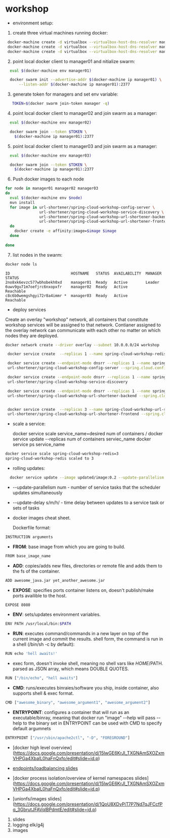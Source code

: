 # workshop

* environment setup:

1. create three virtual machines running docker:
 ```sh
  docker-machine create -d virtualbox --virtualbox-host-dns-resolver manager01
  docker-machine create -d virtualbox --virtualbox-host-dns-resolver manager02
  docker-machine create -d virtualbox --virtualbox-host-dns-resolver manager03
 ```

2. point local docker client to manager01 and nitialize swarm:
 ```sh
   eval $(docker-machine env manager01) 

   docker swarm init --advertise-addr $(docker-machine ip manager01) \
       --listen-addr $(docker-machine ip manager01):2377
 ```

3. generate token for managers and set env variable:
 ```sh
    TOKEN=$(docker swarm join-token manager -q)
 ```

4. point local docker client to manager02 and join swarm as a manager:
 ```sh
   eval $(docker-machine env manager02)

   docker swarm join --token $TOKEN \
     $(docker-machine ip manager01):2377
 ```

5. point local docker client to manager03 and join swarm as a manager:
 ```sh
   eval $(docker-machine env manager03)

   docker swarm join --token $TOKEN \
     $(docker-machine ip manager01):2377
 ```

6. Push docker images to each node
  ```sh
  for node in manager01 manager02 manager03
  do
    eval $(docker-machine env $node)
    mvn install
    for image in url-shortener/spring-cloud-workshop-config-server \
                 url-shortener/spring-cloud-workshop-service-discovery \
                 url-shortener/spring-cloud-workshop-url-shortener-backend \
                 url-shortener/spring-cloud-workshop-url-shortener-frontend
    do
      docker create -e affinity:image=$image $image
    done
                
  done
  ```

7. list nodes in the swarm: 
 ```sh
 docker node ls
 ```
 ``` 
 ID                           HOSTNAME   STATUS  AVAILABILITY  MANAGER STATUS
 2no8xk6evzc577wbhobekh0xd    manager01  Ready   Active        Leader
 6uwv9gu71m7oefjrc6nxopxfr    manager02  Ready   Active        Reachable
 c8c6b0wemgshgyi72r8a4immr *  manager03  Ready   Active        Reachable
 ```
 
 * deploy services
 
 Create an overlay "workshop" network, all containers that constitute workshop services will be assigned to that network.
 Contianer assigned to the overlay network can communicate with each other no matter on which nodes they are deployed.
 
 ```sh
 docker network create --driver overlay --subnet 10.0.0.0/24 workshop 
```


 ```sh
  docker service create  --replicas 1 --name spring-cloud-workshop-redis  --network workshop  redis

  docker service create --endpoint-mode dnsrr --replicas 1 --name spring-cloud-workshop-config-server --network workshop \
  url-shortener/spring-cloud-workshop-config-server --spring.cloud.config.server.git.uri=$REPO

  docker service create --endpoint-mode dnsrr --replicas 1 --name spring-cloud-workshop-dicovery-service --network workshop \
  url-shortener/spring-cloud-workshop-service-discovery

  docker service create --endpoint-mode dnsrr --replicas 1 --name spring-cloud-workshop-url-shortener-backend --network workshop \
  url-shortener/spring-cloud-workshop-url-shortener-backend --spring.cloud.config.uri=http://spring-cloud-workshop-config-server:8888/


  docker service create  --replicas 3 --name spring-cloud-workshop-url-shortener-frontend --network workshop  -p 8080:8080 \
  url-shortener/spring-cloud-workshop-url-shortener-frontend --spring.cloud.config.uri=http://spring-cloud-workshop-config-server:8888

 ```

* scale a service:

  docker service scale service_name=desired num of containers / docker service update --replicas num of containers serviec_name
  docker service ps service_name
  
 ```sh
 docker service scale spring-cloud-workshop-redis=3
 spring-cloud-workshop-redis scaled to 3
 ```
 
* rolling updates:

 ```sh
   docker service update --image updated/image:0.2 --update-parallelism 2 --update-delay 60s service_name
 ```
 
  * --update-parallelism num - number of service tasks that the scheduler updates simultaneously 
  * --update-delay s/m/h/ - time delay between updates to a service task or sets of tasks


* docker images cheat sheet.

   Dockerfile format:
   
```sh
INSTRUCTION arguments
```

* __FROM__: base image from which you are going to build.

```sh
FROM base_image_name 
```

* __ADD__: copies/adds new files, directories or remote file and adds them to the fs of the container.

```sh
ADD awesome_java.jar yet_another_awesome.jar
```

* __EXPOSE__: specifies ports container listens on, doesn't publish/make ports availible to the host.

```sh
EXPOSE 8080
```

* __ENV__: sets/updates environment variables.

```sh
ENV PATH /usr/local/bin:$PATH
```

* __RUN__: executes command/commands in a new layer on top of the current image and commit the results.
  shell form, the command is run in a shell (/bin/sh -c by default):

```sh
RUN echo 'hell awaits!' 
```
* exec form, doesn't invoke shell, meaning no shell vars like $HOME/$PATH.
  parsed as JSON array, which means DOUBLE QUOTES.

```sh
RUN ["/bin/echo", "hell awaits"]
```
* __CMD__: runs/executes binraies/software you ship, inside container, also supports shell & exec format.

```sh
CMD ["awesome_binary", "awesome_argument1", "awesome_argument2"]
```

* __ENTRYPOINT__:
   configures a container that will run as an executable/binray, meaning that docker run "image" --help
   will pass --help to the binary set in ENTRYPOINT
   can be used with CMD to specify default argumnets
  
```sh
ENTRYPOINT ["/usr/sbin/apache2ctl", "-D", "FOREGROUND"]
```

* [docker high level overview] 
(https://docs.google.com/presentation/d/15lwGE6KrJl_TXGNAmSXOZxmVHPGa4XbalL0haFnQxfo/edit#slide=id.p)

* [endpoints/loadbalancing slides](https://docs.google.com/presentation/d/1DFnw6DQq83Chd8ybxu1uQK3r4iUwgElL2uCAyPkukqw/edit#slide=id.p)

* [docker process isolation/overview of kernel namespaces slides] 
(https://docs.google.com/presentation/d/15lwGE6KrJl_TXGNAmSXOZxmVHPGa4XbalL0haFnQxfo/edit#slide=id.p)

* [unionfs/images slides]
(https://docs.google.com/presentation/d/1QoU8XDvPiT7P7Nd7qJFCcfPq_3GbrutJFAVqlBPdmtE/edit#slide=id.p)


1. slides
2. logging elk/g4j
3. images
